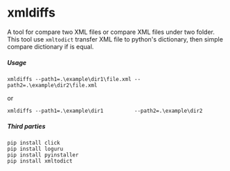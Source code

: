 # xmldiffs
A tool for compare two XML files or compare XML files under two folder. This tool use `xmltodict` transfer XML file to python's dictionary, then simple compare dictionary if is equal.

##### Usage

```
xmldiffs --path1=.\example\dir1\file.xml --path2=.\example\dir2\file.xml
```

or

```
xmldiffs --path1=.\example\dir1          --path2=.\example\dir2
```

##### Third parties

```
pip install click
pip install loguru
pip install pyinstaller
pip install xmltodict
```

